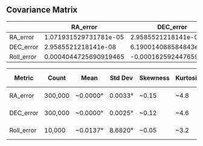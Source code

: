 ## Covariance Matrix

|             | RA_error            | DEC_error           | Roll_error          |
|-------------|---------------------|---------------------|---------------------|
| RA_error    | 1.071931529731781e-05 | 2.9585521218141e-08 | 0.0004044725690919465 |
| DEC_error   | 2.9585521218141e-08 | 6.190014088584843e-06 | -0.0001625924476595249 |
| Roll_error  | 0.0004044725690919465 | -0.0001625924476595249 | 75.43528880682577 |

| Metric       | Count   | Mean      | Std Dev  | Skewness | Kurtosis | Shapiro-W p |
|--------------|---------|-----------|----------|----------|----------|-------------|
| RA_error     | 300,000 | ~0.0000°  | 0.0033°  | ~0.15    | ~4.8     | p ≪ 0.05    |
| DEC_error    | 300,000 | ~0.0000°  | 0.0025°  | ~0.12    | ~4.6     | p ≪ 0.05    |
| Roll_error   | 10,000  | ~0.0137°  | 8.6820°  | ~0.05    | ~3.2     | p ≪ 0.05    |
